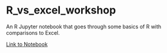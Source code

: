 # R_vs_excel_workshop

An R Jupyter notebook that goes through some basics of R with comparisons to Excel.

[Link to Notebook](r_vs_excel.ipynb)
